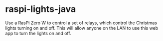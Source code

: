 # raspi-lights-java
Use a RasPi Zero W to control a set of relays, which control the Christmas lights turning on and off. This will allow anyone on the LAN to use this web app to turn the lights on and off. 
